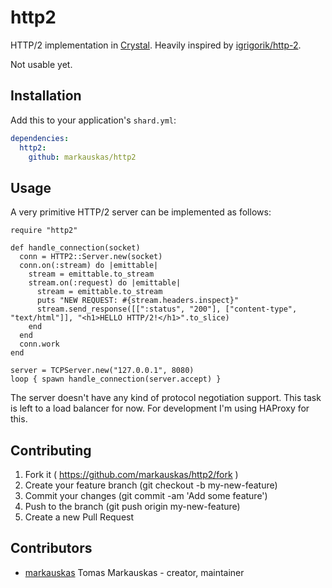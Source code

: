 # http2

HTTP/2 implementation in [Crystal](http://crystal-lang.org/). Heavily inspired
by [igrigorik/http-2](https://github.com/igrigorik/http-2).

Not usable yet.

## Installation


Add this to your application's `shard.yml`:

```yaml
dependencies:
  http2:
    github: markauskas/http2
```


## Usage

A very primitive HTTP/2 server can be implemented as follows:

```crystal
require "http2"

def handle_connection(socket)
  conn = HTTP2::Server.new(socket)
  conn.on(:stream) do |emittable|
    stream = emittable.to_stream
    stream.on(:request) do |emittable|
      stream = emittable.to_stream
      puts "NEW REQUEST: #{stream.headers.inspect}"
      stream.send_response([[":status", "200"], ["content-type", "text/html"]], "<h1>HELLO HTTP/2!</h1>".to_slice)
    end
  end
  conn.work
end

server = TCPServer.new("127.0.0.1", 8080)
loop { spawn handle_connection(server.accept) }
```

The server doesn't have any kind of protocol negotiation support. This task is
left to a load balancer for now. For development I'm using HAProxy for this.

## Contributing

1. Fork it ( https://github.com/markauskas/http2/fork )
2. Create your feature branch (git checkout -b my-new-feature)
3. Commit your changes (git commit -am 'Add some feature')
4. Push to the branch (git push origin my-new-feature)
5. Create a new Pull Request

## Contributors

- [markauskas](https://github.com/markauskas) Tomas Markauskas - creator, maintainer
